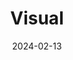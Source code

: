 ---
title: "Visual"
description: "Summaries by Jan Schulz-Nigmann"
tags: [GDV1, AmI, IVVA, SGV]
date: 2024-02-13
draft: false
---